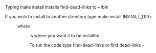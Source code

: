 Typing make install installs find-dead-links to ~/bin

If you wish to install to another directory type make install INSTALL_DIR=<DIR> where <DIR> is where you want it to be installed.

To run the code type find-dead-links <url> or
find dead-links -<depth> <url>


